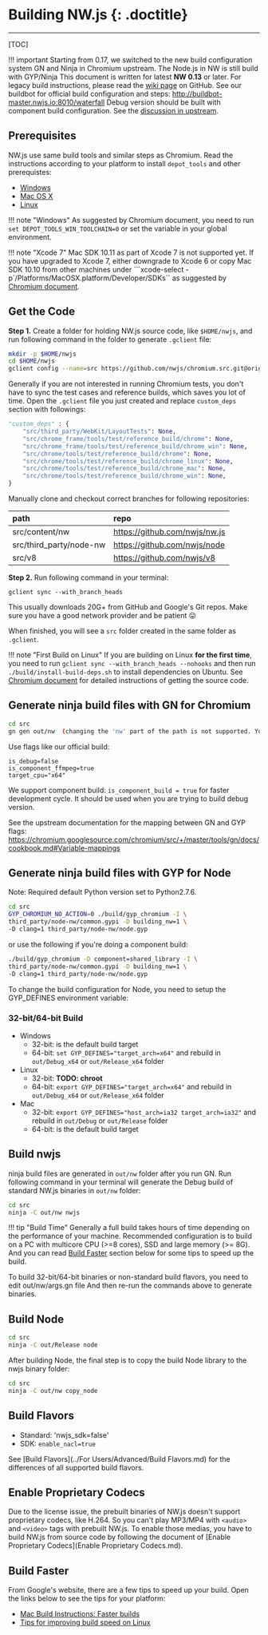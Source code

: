 # Building NW.js {: .doctitle}
---

[TOC]

!!! important
    Starting from 0.17, we switched to the new build configuration system GN and Ninja in Chromium upstream. The Node.js in NW is still build with GYP/Ninja
    This document is written for latest **NW 0.13** or later. For legacy build instructions, please read the [wiki page](https://github.com/nwjs/nw.js/wiki/Building-nw.js) on GitHub.
    See our buildbot for official build configuration and steps: http://buildbot-master.nwjs.io:8010/waterfall
    Debug version should be built with component build configuration. See the [discussion in upstream](https://groups.google.com/a/chromium.org/d/msg/chromium-dev/LWRR3fMlvQ4/qos4EaBtBgAJ).

## Prerequisites

NW.js use same build tools and similar steps as Chromium. Read the instructions according to your platform to install `depot_tools` and other prerequistes:

* [Windows](https://chromium.googlesource.com/chromium/src/+/master/docs/windows_build_instructions.md)
* [Mac OS X](https://chromium.googlesource.com/chromium/src/+/master/docs/mac_build_instructions.md)
* [Linux](https://chromium.googlesource.com/chromium/src/+/master/docs/linux_build_instructions.md)

!!! note "Windows"
    As suggested by Chromium document, you need to run `set DEPOT_TOOLS_WIN_TOOLCHAIN=0` or set the variable in your global environment.

!!! note "Xcode 7"
    Mac SDK 10.11 as part of Xcode 7 is not supported yet. If you have upgraded to Xcode 7, either downgrade to Xcode 6 or copy Mac SDK 10.10 from other machines under ```xcode-select -p`/Platforms/MacOSX.platform/Developer/SDKs`` as suggested by [Chromium document](https://chromium.googlesource.com/chromium/src/+/master/docs/mac_build_instructions.md).

## Get the Code

**Step 1.** Create a folder for holding NW.js source code, like `$HOME/nwjs`, and run following command in the folder to generate `.gclient` file:

```bash
mkdir -p $HOME/nwjs
cd $HOME/nwjs
gclient config --name=src https://github.com/nwjs/chromium.src.git@origin/[nwjs_ver]
```
[nwjs_ver]: nw65

Generally if you are not interested in running Chromium tests, you don't have to sync the test cases and reference builds, which saves you lot of time. Open the `.gclient` file you just created and replace `custom_deps` section with followings:

```python
"custom_deps" : {
    "src/third_party/WebKit/LayoutTests": None,
    "src/chrome_frame/tools/test/reference_build/chrome": None,
    "src/chrome_frame/tools/test/reference_build/chrome_win": None,
    "src/chrome/tools/test/reference_build/chrome": None,
    "src/chrome/tools/test/reference_build/chrome_linux": None,
    "src/chrome/tools/test/reference_build/chrome_mac": None,
    "src/chrome/tools/test/reference_build/chrome_win": None,
}
```

Manually clone and checkout correct branches for following repositories:

| path | repo |
|:---- |:---- |
| src/content/nw | https://github.com/nwjs/nw.js |
| src/third_party/node-nw | https://github.com/nwjs/node |
| src/v8 | https://github.com/nwjs/v8 |

**Step 2.** Run following command in your terminal:
```
gclient sync --with_branch_heads
```

This usually downloads 20G+ from GitHub and Google's Git repos. Make sure you have a good network provider and be patient :stuck_out_tongue:

When finished, you will see a `src` folder created in the same folder as `.gclient`.

!!! note "First Build on Linux"
    If you are building on Linux **for the first time**, you need to run `gclient sync --with_branch_heads --nohooks` and then run `./build/install-build-deps.sh` to install dependencies on Ubuntu. See [Chromium document](http://dev.chromium.org/developers/how-tos/get-the-code) for detailed instructions of getting the source code.

## Generate ninja build files with GN for Chromium

```bash
cd src
gn gen out/nw  (changing the 'nw' part of the path is not supported. You'd better not changing the 'out' part if you're new to this)
```

Use flags like our official build:
````
is_debug=false
is_component_ffmpeg=true
target_cpu="x64"
````
We support component build: `is_component_build = true` for faster development cycle. It should be used when you are trying to build debug version.

See the upstream documentation for the mapping between GN and GYP flags: https://chromium.googlesource.com/chromium/src/+/master/tools/gn/docs/cookbook.md#Variable-mappings

## Generate ninja build files with GYP for Node

Note: Required default Python version set to Python2.7.6.

```bash
cd src
GYP_CHROMIUM_NO_ACTION=0 ./build/gyp_chromium -I \
third_party/node-nw/common.gypi -D building_nw=1 \
-D clang=1 third_party/node-nw/node.gyp
```

or use the following if you're doing a component build:
```bash
./build/gyp_chromium -D component=shared_library -I \
third_party/node-nw/common.gypi -D building_nw=1 \
-D clang=1 third_party/node-nw/node.gyp
```
To change the build configuration for Node, you need to setup the GYP_DEFINES environment variable:

### 32-bit/64-bit Build

* Windows
    - 32-bit: is the default build target
    - 64-bit: `set GYP_DEFINES="target_arch=x64"` and rebuild in `out/Debug_x64` or `out/Release_x64` folder
* Linux
    - 32-bit: **TODO: chroot**
    - 64-bit: `export GYP_DEFINES="target_arch=x64"` and rebuild in `out/Debug_x64` or `out/Release_x64` folder
* Mac
    - 32-bit: `export GYP_DEFINES="host_arch=ia32 target_arch=ia32"` and rebuild in `out/Debug` or `out/Release` folder
    - 64-bit: is the default build target

## Build nwjs

ninja build files are generated in `out/nw` folder after you run GN. Run following command in your terminal will generate the Debug build of standard NW.js binaries in `out/nw` folder:

```bash
cd src
ninja -C out/nw nwjs
```

!!! tip "Build Time"
    Generally a full build takes hours of time depending on the performance of your machine. Recommended configuration is to build on a PC with multicore CPU (>=8 cores), SSD and large memory (>= 8G). And you can read [Build Faster](#build-faster) section below for some tips to speed up the build.

To build 32-bit/64-bit binaries or non-standard build flavors, you need to edit out/nw/args.gn file And then re-run the commands above to generate binaries.

## Build Node

```bash
cd src
ninja -C out/Release node
```

After building Node, the final step is to copy the build Node library to the nwjs binary folder:

```bash
cd src
ninja -C out/nw copy_node
```

## Build Flavors

* Standard: 'nwjs_sdk=false'
* SDK: `enable_nacl=true`

See [Build Flavors](../For Users/Advanced/Build Flavors.md) for the differences of all supported build flavors.

## Enable Proprietary Codecs

Due to the license issue, the prebuilt binaries of NW.js doesn't support proprietary codecs, like H.264. So you can't play MP3/MP4 with `<audio>` and `<video>` tags with prebuilt NW.js. To enable those medias, you have to build NW.js from source code by following the document of [Enable Proprietary Codecs](Enable Proprietary Codecs.md).

## Build Faster

From Google's website, there are a few tips to speed up your build. Open the links below to see the tips for your platform:

* [Mac Build Instructions: Faster builds](https://chromium.googlesource.com/chromium/src/+/master/docs/mac_build_instructions.md#Faster-builds)
* [Tips for improving build speed on Linux](https://chromium.googlesource.com/chromium/src/+/master/docs/linux_faster_builds.md)
